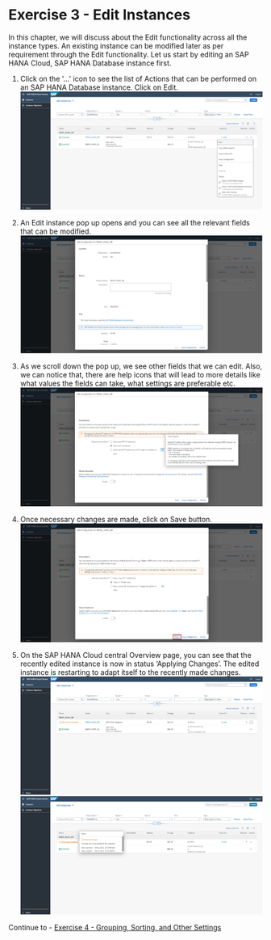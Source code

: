 # Exercise 3 - Edit Instances

In this chapter, we will discuss about the Edit functionality across all the instance types. An existing instance can be modified later as per requirement through the Edit functionality. Let us start by editing an SAP HANA Cloud, SAP HANA Database instance first.

1. Click on the '...' icon to see the list of Actions that can be performed on an SAP HANA Database instance. Click on Edit.
    <kbd>
    ![](./images_new/1.png)
    </kbd>
    
2. An Edit instance pop up opens and you can see all the relevant fields that can be modified.
    <kbd>
    ![](./images_new/2.png)
    </kbd>
    
3. As we scroll down the pop up, we see other fields that we can edit. Also, we can notice that, there are help icons that will lead to more details like what values the fields can take, what settings are preferable etc.
    <kbd>
    ![](./images_new/3.png)
    </kbd>
    
4. Once necessary changes are made, click on Save button.
    <kbd>
    ![](./images_new/4.png)
    </kbd>
    
5. On the SAP HANA Cloud central Overview page, you can see that the recently edited instance is now in status ‘Applying Changes’. The edited instance is restarting to adapt itself to the recently made changes.
    <kbd>
    ![](./images_new/5.png)
    </kbd>
    <kbd>
    ![](./images_new/6.png)
    </kbd>

Continue to - [Exercise 4 - Grouping, Sorting, and Other Settings ](../ex_4/README.md)
